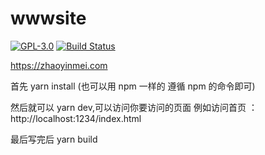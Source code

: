 # wwwsite

[![GPL-3.0](https://img.shields.io/badge/license-GPL--3.0-blue.svg)](LICENSE)
[![Build Status](https://travis-ci.org/zhaoyinmei/wwwsite.svg?branch=master)](https://travis-ci.org/zhaoyinmei/wwwsite)

https://zhaoyinmei.com

首先 yarn install (也可以用 npm 一样的 遵循 npm 的命令即可)

然后就可以 yarn dev,可以访问你要访问的页面 例如访问首页 ：http://localhost:1234/index.html

最后写完后 yarn build
